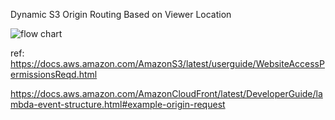 Dynamic S3 Origin Routing Based on Viewer Location

![flow chart]() 


ref:
https://docs.aws.amazon.com/AmazonS3/latest/userguide/WebsiteAccessPermissionsReqd.html

https://docs.aws.amazon.com/AmazonCloudFront/latest/DeveloperGuide/lambda-event-structure.html#example-origin-request